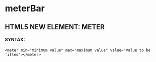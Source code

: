 # meterBar

## HTML5 NEW ELEMENT: METER

#### SYNTAX:

`<meter min="minimum value" max="maximum value" value="Value to be filled"></meter>`
